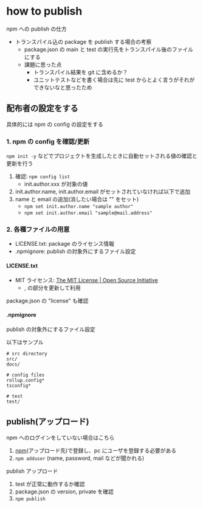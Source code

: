 # how to publish

npm への publish の仕方

- トランスパイル込の package を publish する場合の考察
  - package.json の main と test の実行先をトランスパイル後のファイルにする
  - 課題に思った点
    - トランスパイル結果を git に含めるか？
    - ユニットテストなどを書く場合は先に test からとよく言うがそれができないなと思ったため

## 配布者の設定をする

具体的には npm の config の設定をする

### 1. npm の config を確認/更新

`npm init -y` などでプロジェクトを生成したときに自動セットされる値の確認と更新を行う

1. 確認: `npm config list`
   - init.author.xxx が対象の値
2. init.author.name, init.author.email がセットされていなければ以下で追加
3. name と email の追加(消したい場合は "" をセット)
   - `npm set init.author.name "sample author"`
   - `npm set init.author.email "sample@mail.address"`

### 2. 各種ファイルの用意

- LICENSE.txt: package のライセンス情報
- .npmignore: publish の対象外にするファイル設定

#### LICENSE.txt

- MIT ライセンス: [The MIT License \| Open Source Initiative](https://opensource.org/licenses/MIT)
  - <YEAR>, <COPYRIGHT HOLDER> の部分を更新して利用

package.json の "license" も確認

#### .npmignore

publish の対象外にするファイル設定

以下はサンプル

```npmignore
# src directory
src/
docs/

# config files
rollup.config*
tsconfig*

# test
test/
```

## publish(アップロード)

npm へのログインをしていない場合はこちら

1. [npm](https://www.npmjs.com/)(アップロード先)で登録し、pc にユーザを登録する必要がある
2. `npm adduser` (name, password, mail などが聞かれる)

publish アップロード

1. test が正常に動作するか確認
2. package.json の version, private を確認
3. `npm publish`

